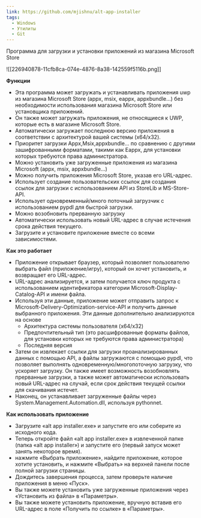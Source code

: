 ```yaml
---
link: https://github.com/mjishnu/alt-app-installer
tags:
  - Windows
  - Утилиты
  - Git
---
```

Программа для загрузки и установки приложений из магазина Microsoft Store

![[226940878-11cfb8ca-074e-4876-8a38-142559f5116b.png]]

**Функции**

- Эта программа может загружать и устанавливать приложения uwp из магазина Microsoft Store (appx, msix, eappx, appxbundle...) без необходимости использования магазина Microsoft Store или установщика приложений.
- Он также может загружать приложения, не относящиеся к UWP, которые есть в магазине Microsoft Store.
- Автоматически загружает последнюю версию приложения в соответствии с архитектурой вашей системы (x64/x32).
- Приоритет загрузки Appx,Msix,appxbundle... по сравнению с другими зашифрованными форматами, такими как Eappx, для установки которых требуются права администратора.
- Можно установить уже загруженные приложения из магазина Microsoft (appx, msix, appxbundle...)
- Можно получить приложения Microsoft Store, указав его URL-адрес.
- Использует создание пользовательских ссылок для создания ссылок для загрузки с использованием API из StoreLib и MS-Store-API.
- Использует одновременный/много поточный загрузчик с использованием pypdl для быстрой загрузки.
- Можно возобновить прерванную загрузку
- Автоматически использовать новый URL-адрес в случае истечения срока действия текущего.
- Загрузите и установите приложение вместе со всеми зависимостями.

**Как это работает**

- Приложение открывает браузер, который позволяет пользователю выбрать файл (приложение/игру), который он хочет установить, и возвращает его URL-адрес.
- URL-адрес анализируется, и затем получается ключ продукта с использованием идентификатора категории Microsoft-Display-Catalog-API и имени файла.
- Используя эти данные, приложение может отправить запрос к Microsoft-Delivery-Optimization-service-API и получить данные выбранного приложения. Эти данные дополнительно анализируются на основе
    - Архитектура системы пользователя (x64/x32)
    - Предпочтительный тип (это расшифрованные форматы файлов, для установки которых не требуются права администратора)
    - Последняя версия
- Затем он извлекает ссылки для загрузки проанализированных данных с помощью API, а файлы загружаются с помощью pypdl, что позволяет выполнять одновременную/многопоточную загрузку, что ускоряет загрузку. Он также имеет возможность возобновлять прерванные загрузки, а также может автоматически использовать новый URL-адрес на случай, если срок действия текущей ссылки для скачивания истечет.
- Наконец, он устанавливает загруженные файлы через System.Management.Automation.dll, используя pythonnet.

**Как использовать приложение**

- Загрузите «alt app installer.exe» и запустите его или соберите из исходного кода.
- Теперь откройте файл «alt app installer.exe» в извлеченной папке (папка «alt app installer») и запустите его (первый запуск может занять некоторое время).
- нажмите «Выбрать приложение», найдите приложение, которое хотите установить, и нажмите «Выбрать» на верхней панели после полной загрузки страницы.
- Дождитесь завершения процесса, затем проверьте наличие приложения в меню «Пуск».
- Вы также можете установить уже загруженные приложения через «Установить из файла» в «Параметры».
- Вы также можете установить приложение, вручную вставив его URL-адрес в поле «Получить по ссылке» в «Параметры».


